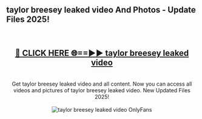 <h2>taylor breesey leaked video And Photos - Update Files 2025!</h2>
<br>
<div align="center">
<h2><a href="https://betterlinks.top/A2PfLJ" rel="nofollow">🔴 CLICK HERE 🌐==►► taylor breesey leaked video</a></h2>
<br>
Get taylor breesey leaked video and all content. Now you can access all videos and pictures of taylor breesey leaked video. New Updated Files 2025!
<br>
<br>
<a href="https://betterlinks.top/A2PfLJ" rel="nofollow" data-target="animated-image.originalLink"><img src="https://i.imgur.com/dJHk4Zq.gif" alt="taylor breesey leaked video OnlyFans" style="max-width: 100%; display: inline-block;" data-target="animated-image.originalImage"></a>
</div>
<br>